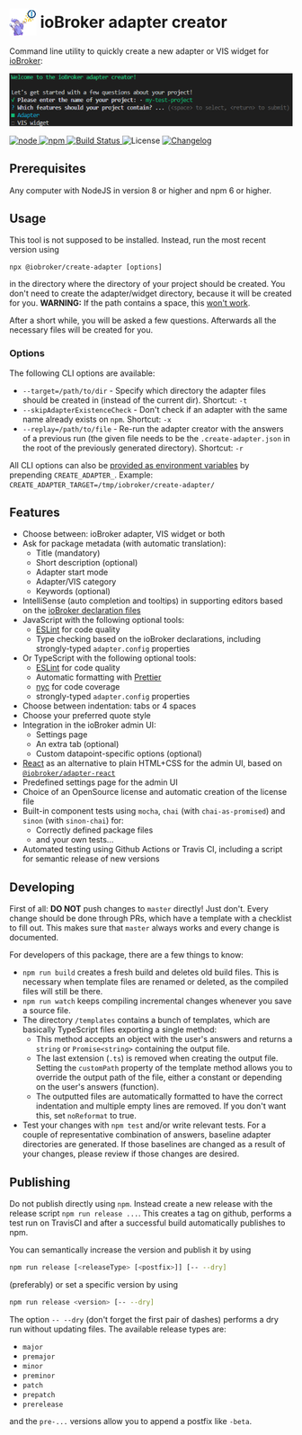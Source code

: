 # <img src="adapter-creator.png" width="48" height="48" style="vertical-align: middle" />&nbsp;<span style="vertical-align: middle">ioBroker adapter creator</span>

Command line utility to quickly create a new adapter or VIS widget for [ioBroker](https://github.com/ioBroker):

<img src="docs/screenshot.png">

[
![node](https://img.shields.io/node/v/@iobroker/create-adapter.svg)
![npm](https://img.shields.io/npm/v/@iobroker/create-adapter.svg)
](https://www.npmjs.com/package/@iobroker/create-adapter)
[
![Build Status](https://img.shields.io/travis/ioBroker/create-adapter/master.svg)
](https://travis-ci.org/ioBroker/create-adapter)
![License](https://img.shields.io/npm/l/@iobroker/create-adapter.svg)
[
![Changelog](https://img.shields.io/badge/read-Changelog-blue.svg)
](CHANGELOG.md)

## Prerequisites

Any computer with NodeJS in version 8 or higher and npm 6 or higher.

## Usage

This tool is not supposed to be installed. Instead, run the most recent version using

```
npx @iobroker/create-adapter [options]
```

in the directory where the directory of your project should be created. You don't need to create the adapter/widget directory, because it will be created for you.
**WARNING:** If the path contains a space, this [won't work](https://github.com/npm/npx/issues/14).

After a short while, you will be asked a few questions. Afterwards all the necessary files will be created for you.

### Options

The following CLI options are available:

-   `--target=/path/to/dir` - Specify which directory the adapter files should be created in (instead of the current dir). Shortcut: `-t`
-   `--skipAdapterExistenceCheck` - Don't check if an adapter with the same name already exists on `npm`. Shortcut: `-x`
-   `--replay=/path/to/file` - Re-run the adapter creator with the answers of a previous run (the given file needs to be the `.create-adapter.json` in the root of the previously generated directory). Shortcut: `-r`

All CLI options can also be [provided as environment variables](https://yargs.js.org/docs/#api-reference-envprefix) by prepending `CREATE_ADAPTER_`. Example: `CREATE_ADAPTER_TARGET=/tmp/iobroker/create-adapter/`

## Features

-   Choose between: ioBroker adapter, VIS widget or both
-   Ask for package metadata (with automatic translation):
    -   Title (mandatory)
    -   Short description (optional)
    -   Adapter start mode
    -   Adapter/VIS category
    -   Keywords (optional)
-   IntelliSense (auto completion and tooltips) in supporting editors based on the [ioBroker declaration files](https://www.npmjs.com/package/@types/iobroker)
-   JavaScript with the following optional tools:
    -   [ESLint](https://github.com/eslint/eslint) for code quality
    -   Type checking based on the ioBroker declarations, including strongly-typed `adapter.config` properties
-   Or TypeScript with the following optional tools:
    -   [ESLint](https://github.com/eslint/eslint) for code quality
    -   Automatic formatting with [Prettier](https://github.com/prettier/prettier/)
    -   [nyc](https://github.com/istanbuljs/nyc) for code coverage
    -   strongly-typed `adapter.config` properties
-   Choose between indentation: tabs or 4 spaces
-   Choose your preferred quote style
-   Integration in the ioBroker admin UI:
    -   Settings page
    -   An extra tab (optional)
    -   Custom datapoint-specific options (optional)
-   [React](https://reactjs.org/) as an alternative to plain HTML+CSS for the admin UI, based on [`@iobroker/adapter-react`](https://github.com/ioBroker/adapter-react/)
-   Predefined settings page for the admin UI
-   Choice of an OpenSource license and automatic creation of the license file
-   Built-in component tests using `mocha`, `chai` (with `chai-as-promised`) and `sinon` (with `sinon-chai`) for:
    -   Correctly defined package files
    -   and your own tests...
-   Automated testing using Github Actions or Travis CI, including a script for semantic release of new versions

## Developing

First of all: **DO NOT** push changes to `master` directly! Just don't. Every change should be done through PRs, which have a template with a checklist to fill out.
This makes sure that `master` always works and every change is documented.

For developers of this package, there are a few things to know:

-   `npm run build` creates a fresh build and deletes old build files. This is necessary when template files are renamed or deleted, as the compiled files will still be there.
-   `npm run watch` keeps compiling incremental changes whenever you save a source file.
-   The directory `/templates` contains a bunch of templates, which are basically TypeScript files exporting a single method:
    -   This method accepts an object with the user's answers and returns a `string` or `Promise<string>` containing the output file.
    -   The last extension (`.ts`) is removed when creating the output file. Setting the `customPath` property of the template method allows you to override the output path of the file, either a constant or depending on the user's answers (function).
    -   The outputted files are automatically formatted to have the correct indentation and multiple empty lines are removed. If you don't want this, set `noReformat` to true.
-   Test your changes with `npm test` and/or write relevant tests. For a couple of representative combination of answers, baseline adapter directories are generated. If those baselines are changed as a result of your changes, please review if those changes are desired.

## Publishing

Do not publish directly using `npm`. Instead create a new release with the release script `npm run release ...`. This creates a tag on github, performs a test run on TravisCI and after a successful build automatically publishes to npm.

You can semantically increase the version and publish it by using

```bash
npm run release [<releaseType> [<postfix>]] [-- --dry]
```

(preferably) or set a specific version by using

```bash
npm run release <version> [-- --dry]
```

The option `-- --dry` (don't forget the first pair of dashes) performs a dry run without updating files.
The available release types are:

-   `major`
-   `premajor`
-   `minor`
-   `preminor`
-   `patch`
-   `prepatch`
-   `prerelease`

and the `pre-...` versions allow you to append a postfix like `-beta`.

